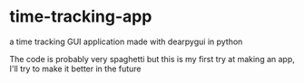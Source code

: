 # time-tracking-app
a time tracking GUI application made with dearpygui in python

The code is probably very spaghetti but this is my first try at making an app, I'll try to make it better in the future
